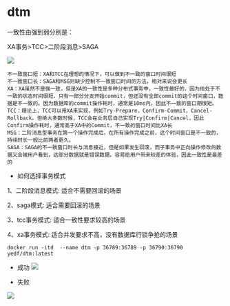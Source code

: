 # dtm

一致性由强到弱分别是：

XA事务>TCC>二阶段消息>SAGA

![](https://dtm.pub/assets/c-classify.73742507.png)

```
不一致窗口短：XA和TCC在理想的情况下，可以做到不一致的窗口时间很短
不一致窗口长：SAGA和MSG则缺少控制不一致窗口时间的方法，相对来说会更长
XA：XA虽然不是强一致，但是XA的一致性是多种分布式事务中，一致性最好的，因为他处于不一致的状态时间很短，只有一部分分支开始commit，但还没有全部commit的这个时间窗口，数据是不一致的。因为数据库的commit操作耗时，通常是10ms内，因此不一致的窗口期很短。
TCC：理论上，TCC可以用XA来实现，例如Try-Prepare，Confirm-Commit，Cancel-Rollback。但绝大多数时候，TCC会在业务层自己实现Try|Confirm|Cancel，因此Confirm操作耗时，通常高于XA中的Commit，不一致的窗口时间比XA长
MSG：二阶消息型事务在第一个操作完成后，在所有操作完成之前，这个时间窗口是不一致的，持续时长一般比前两者更久。
SAGA：SAGA的不一致窗口时长与消息接近，但是如果发生回滚，而子事务中正向操作修改的数据又会被用户看到，这部分数据就是错误数据，容易给用户带来较差的体验，因此一致性是最差的
```

- 如何选择事务模式

1、二阶段消息模式: 适合不需要回滚的场景

2、saga模式: 适合需要回滚的场景

3、tcc事务模式: 适合一致性要求较高的场景

4、xa事务模式: 适合并发要求不高，没有数据库行锁争抢的场景

```
docker run -itd  --name dtm -p 36789:36789 -p 36790:36790  yedf/dtm:latest

```

- 成功
![](https://dtm.pub/assets/saga_normal.a2849672.jpg)

- 失败

![](https://dtm.pub/assets/saga_rollback.8da8593f.jpg)
